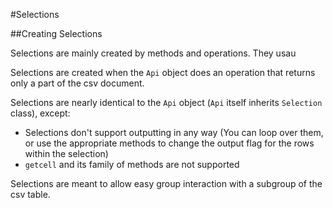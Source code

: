 #Selections

##Creating Selections

Selections are mainly created by methods and operations. They usau

Selections are created when the `Api` object does an operation that returns only a part of the csv document. 

Selections are nearly identical to the `Api` object (`Api` itself inherits `Selection` class), except:

* Selections don't support outputting in any way (You can loop over them, or use the appropriate methods to change the output flag for the rows within the selection)
* `getcell` and its family of methods are not supported

Selections are meant to allow easy group interaction with a subgroup of the csv table.




    
